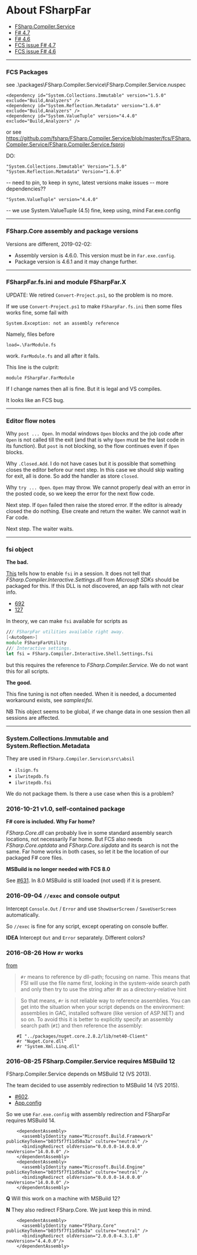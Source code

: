 # About FSharpFar

- [FSharp.Compiler.Service](https://github.com/fsharp/FSharp.Compiler.Service)
- [F# 4.7](https://devblogs.microsoft.com/dotnet/announcing-f-4-7/)
- [F# 4.6](https://blogs.msdn.microsoft.com/dotnet/2019/01/24/announcing-f-4-6-preview/)
- [FCS issue F# 4.7](https://github.com/fsharp/FSharp.Compiler.Service/issues/912)
- [FCS issue F# 4.6](https://github.com/fsharp/FSharp.Compiler.Service/issues/884)

***
### FCS Packages

see .\packages\FSharp.Compiler.Service\FSharp.Compiler.Service.nuspec

    <dependency id="System.Collections.Immutable" version="1.5.0" exclude="Build,Analyzers" />
    <dependency id="System.Reflection.Metadata" version="1.6.0" exclude="Build,Analyzers" />
    <dependency id="System.ValueTuple" version="4.4.0" exclude="Build,Analyzers" />

or see <https://github.com/fsharp/FSharp.Compiler.Service/blob/master/fcs/FSharp.Compiler.Service/FSharp.Compiler.Service.fsproj>

DO:

    "System.Collections.Immutable" Version="1.5.0"
    "System.Reflection.Metadata" Version="1.6.0"

-- need to pin, to keep in sync, latest versions make issues -- more dependencies??

    "System.ValueTuple" version="4.4.0"

-- we use System.ValueTuple (4.5) fine, keep using, mind Far.exe.config

***
### FSharp.Core assembly and package versions

Versions are different, 2019-02-02:

- Assembly version is 4.6.0. This version must be in `Far.exe.config`.
- Package version is 4.6.1 and it may change further.

***
### FSharpFar.fs.ini and module FSharpFar.X

UPDATE: We retired `Convert-Project.ps1`, so the problem is no more.

If we use `Convert-Project.ps1` to make `FSharpFar.fs.ini` then
some files works fine, some fail with

    System.Exception: not an assembly reference

Namely, files before

    load=.\FarModule.fs

work. `FarModule.fs` and all after it fails.

This line is the culprit:

    module FSharpFar.FarModule

If I change names then all is fine.
But it is legal and VS compiles.

It looks like an FCS bug.

***
### Editor flow notes

Why `post ... Open`. In modal windows `Open` blocks and the job code after
`Open` is not called till the exit (and that is why `Open` must be the last
code in its function). But `post` is not blocking, so the flow continues
even if `Open` blocks.

Why `.Closed.Add`. I do not have cases but it is possible that something closes
the editor before our next step. In this case we should skip waiting for exit,
all is done. So add the handler as store `closed`.

Why `try ... Open`. `Open` may throw. We cannot properly deal with an
error in the posted code, so we keep the error for the next flow code.

Next step. If `Open` failed then raise the stored error. If the editor is
already closed the do nothing. Else create and return the waiter. We cannot
wait in Far code.

Next step. The waiter waits.

***
### fsi object

**The bad.**

[This](https://fsharp.github.io/FSharp.Compiler.Service/interactive.html) tells how to enable `fsi` in a session.
It does not tell that *FSharp.Compiler.Interactive.Settings.dll* from *Microsoft SDKs* should be packaged for this.
If this DLL is not discovered, an app fails with not clear info.

- [692](https://github.com/fsharp/FSharp.Compiler.Service/issues/692)
- [127](https://github.com/fsharp/FSharp.Compiler.Service/issues/127)

In theory, we can make `fsi` available for scripts as

```FSharp
/// FSharpFar utilities available right away.
[<AutoOpen>]
module FSharpFarUtility
/// Interactive settings.
let fsi = FSharp.Compiler.Interactive.Shell.Settings.fsi
```

but this requires the reference to *FSharp.Compiler.Service*.
We do not want this for all scripts.

**The good.**

This fine tuning is not often needed.
When it is needed, a documented workaround exists, see *samples\fsi*.

NB This object seems to be global, if we change data in one session then all sessions are affected.

***
### System.Collections.Immutable and System.Reflection.Metadata

They are used in `FSharp.Compiler.Service\src\absil`

- `ilsign.fs`
- `ilwritepdb.fs`
- `ilwritepdb.fsi`

We do not package them.
Is there a use case when this is a problem?

### 2016-10-21 v1.0, self-contained package

**F# core is included. Why Far home?**

*FSharp.Core.dll* can probably live in some standard assembly search locations, not necessarily Far home.
But FCS also needs *FSharp.Core.optdata* and *FSharp.Core.sigdata* and its search is not the same.
Far home works in both cases, so let it be the location of our packaged F# core files.

**MSBuild is no longer needed with FCS 8.0**

See [#631](https://github.com/fsharp/FSharp.Compiler.Service/issues/631).
In 8.0 MSBuild is still loaded (not used) if it is present.

### 2016-09-04 `//exec` and console output

Intercept `Console.Out` / `Error` and use `ShowUserScreen` / `SaveUserScreen` automatically.

So `//exec` is fine for any script, except operating on console buffer.

**IDEA**
Intercept `Out` and `Error` separately. Different colors?

### 2016-08-26 How `#r` works

[from](https://sergeytihon.wordpress.com/2014/07/23/avoid-using-relative-paths-in-r-directives/)

> `#r` means to reference by dll-path; focusing on name. This means that FSI will
use the file name first, looking in the system-wide search path and only then
try to use the string after #r as a directory-relative hint

> So that means, `#r` is not reliable way to reference assemblies. You can get
into the situation when your script depends on the environment: assemblies in
GAC, installed software (like version of ASP.NET) and so on. To avoid this it
is better to explicitly specify an assembly search path (`#I`) and then
reference the assembly:

````
    #I "../packages/nuget.core.2.8.2/lib/net40-Client"
    #r "Nuget.Core.dll"
    #r "System.Xml.Linq.dll"
````

### 2016-08-25 FSharp.Compiler.Service requires MSBuild 12

FSharp.Compiler.Service depends on MSBuild 12 (VS 2013).

The team decided to use assembly redirection to MSBuild 14 (VS 2015).

- [#602](https://github.com/fsharp/FSharp.Compiler.Service/issues/602).
- [App.config](https://github.com/fsharp/FSharp.Compiler.Service/blob/61fb67134197c621411359ef1597360023c3775b/src/fsharp/FSharp.Compiler.Service.ProjectCrackerTool/App.config)

So we use `Far.exe.config` with assembly redirection and FSharpFar requires MSBuild 14.

````
    <dependentAssembly>
      <assemblyIdentity name="Microsoft.Build.Framework" publicKeyToken="b03f5f7f11d50a3a" culture="neutral" />
      <bindingRedirect oldVersion="0.0.0.0-14.0.0.0" newVersion="14.0.0.0" />
    </dependentAssembly>
    <dependentAssembly>
      <assemblyIdentity name="Microsoft.Build.Engine" publicKeyToken="b03f5f7f11d50a3a" culture="neutral" />
      <bindingRedirect oldVersion="0.0.0.0-14.0.0.0" newVersion="14.0.0.0" />
    </dependentAssembly>
````

**Q**
Will this work on a machine with MSBuild 12?

**N**
They also redirect FSharp.Core.
We just keep this in mind.

````
    <dependentAssembly>
      <assemblyIdentity name="FSharp.Core" publicKeyToken="b03f5f7f11d50a3a" culture="neutral" />
      <bindingRedirect oldVersion="2.0.0.0-4.3.1.0" newVersion="4.4.0.0"/>
    </dependentAssembly>
````
